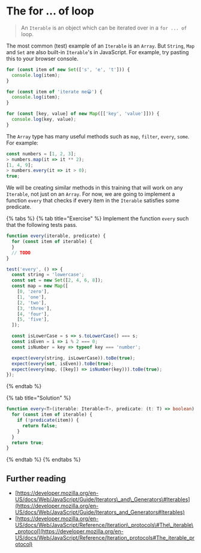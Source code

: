 # The for ... of loop

> An `Iterable` is an object which can be iterated over in a `for ... of` loop.

The most common (test) example of an `Iterable` is an `Array`. But `String`, `Map` and `Set` are also built-in `Iterable`'s in JavaScript. For example, try pasting this to your browser console.

```typescript
for (const item of new Set(['s', 'e', 't'])) {
  console.log(item);
}

for (const item of 'iterate me😀') {
  console.log(item);
}

for (const [key, value] of new Map([['key', 'value']])) {
  console.log(key, value);
}
```

The `Array` type has many useful methods such as `map`, `filter`, `every`, `some`. For example:

```typescript
const numbers = [1, 2, 3];
> numbers.map(it => it ** 2);
[1, 4, 9];
> numbers.every(it => it > 0);
true;
```

We will be creating similar methods in this training that will work on any `Iterable`, not just on an `Array`. For now, we are going to implement a function `every` that checks if every item in the `Iterable` satisfies some predicate.

{% tabs %}
{% tab title="Exercise" %}
Implement the function `every` such that the following tests pass.

```typescript
function every(iterable, predicate) {
  for (const item of iterable) {
  }
  // TODO
}

test('every', () => {
  const string = 'lowercase';
  const set = new Set([2, 4, 6, 8]);
  const map = new Map([
    [0, 'zero'],
    [1, 'one'],
    [2, 'two'],
    [3, 'three'],
    [4, 'four'],
    [5, 'five'],
  ]);

  const isLowerCase = s => s.toLowerCase() === s;
  const isEven = i => i % 2 === 0;
  const isNumber = key => typeof key === 'number';

  expect(every(string, isLowerCase)).toBe(true);
  expect(every(set, isEven)).toBe(true);
  expect(every(map, ([key]) => isNumber(key))).toBe(true);
});
```
{% endtab %}

{% tab title="Solution" %}
```typescript
function every<T>(iterable: Iterable<T>, predicate: (t: T) => boolean) {
  for (const item of iterable) {
    if (!predicate(item)) {
      return false;
    }
  }
  return true;
}
```
{% endtab %}
{% endtabs %}

## Further reading

* [https://developer.mozilla.org/en-US/docs/Web/JavaScript/Guide/Iterators\_and\_Generators\#Iterables](https://developer.mozilla.org/en-US/docs/Web/JavaScript/Guide/Iterators_and_Generators#Iterables)
* [https://developer.mozilla.org/en-US/docs/Web/JavaScript/Reference/Iteration\_protocols\#The\_iterable\_protocol](https://developer.mozilla.org/en-US/docs/Web/JavaScript/Reference/Iteration_protocols#The_iterable_protocol)
